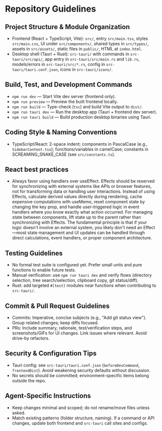 # Repository Guidelines

## Project Structure & Module Organization

- Frontend (React + TypeScript, Vite): `src/`, entry `src/main.tsx`, styles `src/main.css`, UI under `src/components/`, shared types in `src/types/`, assets in `src/assets/`, static files in `public/`, HTML at `index.html`.
- Desktop shell (Tauri + Rust): `src-tauri/` with commands in `src-tauri/src/api/`, app entry in `src-tauri/src/main.rs` and `lib.rs`, models/errors in `src-tauri/src/*.rs`, config in `src-tauri/tauri.conf.json`, icons in `src-tauri/icons/`.

## Build, Test, and Development Commands

- `npm run dev` — Start Vite dev server (frontend only).
- `npm run preview` — Preview the built frontend locally.
- `npm run build` — Type-check (`tsc`) and build Vite output to `dist/`.
- `npm run tauri dev` — Run the desktop app (Tauri + frontend dev server).
- `npm run tauri build` — Build production desktop binaries using Tauri.

## Coding Style & Naming Conventions

- TypeScript/React: 2-space indent; components in PascalCase (e.g., `SidebarContent.tsx`); functions/variables in camelCase; constants in SCREAMING_SNAKE_CASE (see `src/constants.ts`).

## React best practices

- Always favor using handlers over useEffect. Effects should be reserved for synchronizing with external systems like APIs or browser features, not for transforming data or handling user interactions. Instead of using Effects, calculate derived values directly during rendering, cache expensive computations with useMemo, reset component state by changing the key prop, and handle user-triggered logic in event handlers where you know exactly what action occurred. For managing state between components, lift state up to the parent rather than synchronizing with Effects. The fundamental principle is that if your logic doesn't involve an external system, you likely don't need an Effect—most state management and UI updates can be handled through direct calculations, event handlers, or proper component architecture.

## Testing Guidelines

- No formal test suite is configured yet. Prefer small units and pure functions to enable future tests.
- Manual verification: use `npm run tauri dev` and verify flows (directory selection, tree search/selection, clipboard copy, git status/diff).
- Rust: add targeted `#[test]` modules near functions when contributing to `src-tauri/`.

## Commit & Pull Request Guidelines

- Commits: Imperative, concise subjects (e.g., "Add git status view"). Group related changes; keep diffs focused.
- PRs: Include summary, rationale, test/verification steps, and screenshots/GIFs for UI changes. Link issues where relevant. Avoid drive-by refactors.

## Security & Configuration Tips

- Tauri config: see `src-tauri/tauri.conf.json` (`beforeDevCommand`, `frontendDist`). Avoid weakening security defaults without discussion.
- No secrets should be committed; environment-specific items belong outside the repo.

## Agent-Specific Instructions

- Keep changes minimal and scoped; do not rename/move files unless asked.
- Match existing patterns (folder structure, naming). If a command or API changes, update both frontend and `src-tauri` call sites and configs.
